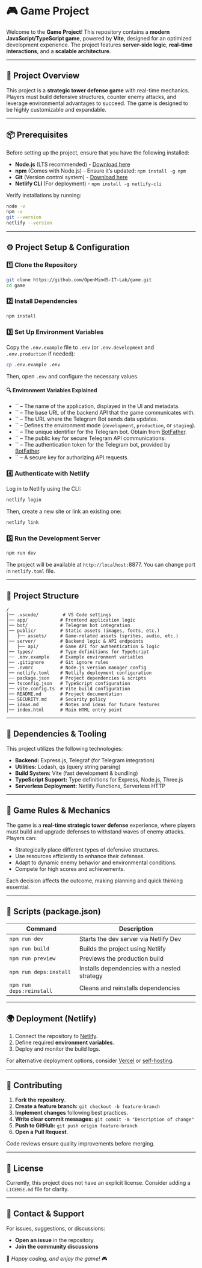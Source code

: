 # 🎮 Game Project

Welcome to the **Game Project**! This repository contains a **modern JavaScript/TypeScript game**, powered by **Vite**, designed for an optimized development experience. The project features **server-side logic**, **real-time interactions**, and a **scalable architecture**.

---

## 🚀 Project Overview

This project is a **strategic tower defense game** with real-time mechanics. Players must build defensive structures, counter enemy attacks, and leverage environmental advantages to succeed. The game is designed to be highly customizable and expandable.

---

## 📦 Prerequisites

Before setting up the project, ensure that you have the following installed:

- **Node.js** (LTS recommended) - [Download here](https://nodejs.org/)
- **npm** (Comes with Node.js) - Ensure it’s updated: `npm install -g npm`
- **Git** (Version control system) - [Download here](https://git-scm.com/)
- **Netlify CLI** (For deployment) - `npm install -g netlify-cli`

Verify installations by running:

```sh
node -v
npm -v
git --version
netlify --version
```

---

## ⚙️ Project Setup & Configuration

### 1️⃣ Clone the Repository

```sh
git clone https://github.com/OpenMindS-IT-Lab/game.git
cd game
```

### 2️⃣ Install Dependencies

```sh
npm install
```

### 3️⃣ Set Up Environment Variables

Copy the `.env.example` file to `.env` (or `.env.development` and `.env.production` if needed):

```sh
cp .env.example .env
```

Then, open `.env` and configure the necessary values.

#### 🔍 Environment Variables Explained

- `` – The name of the application, displayed in the UI and metadata.
- `` – The base URL of the backend API that the game communicates with.
- `` – The URL where the Telegram Bot sends data updates.
- `` – Defines the environment mode (`development`, `production`, or `staging`).
- `` – The unique identifier for the Telegram bot. Obtain from [BotFather](https://t.me/BotFather).
- `` – The public key for secure Telegram API communications.
- `` – The authentication token for the Telegram bot, provided by [BotFather](https://t.me/BotFather).
- `` – A secure key for authorizing API requests.

### 4️⃣ Authenticate with Netlify

Log in to Netlify using the CLI:

```sh
netlify login
```

Then, create a new site or link an existing one:

```sh
netlify link
```

### 5️⃣ Run the Development Server

```sh
npm run dev
```

The project will be available at `http://localhost:`8877. You can change port in `netlify.toml` file.

---

## 📂 Project Structure

```plaintext
/
│── .vscode/         # VS Code settings
│── app/            # Frontend application logic
│── bot/            # Telegram bot integration
│── public/         # Static assets (images, fonts, etc.)
│   ├── assets/     # Game-related assets (sprites, audio, etc.)
│── server/         # Backend logic & API endpoints
│   ├── api/        # Game API for authentication & logic
│── types/          # Type definitions for TypeScript
│── .env.example    # Example environment variables
│── .gitignore      # Git ignore rules
│── .nvmrc          # Node.js version manager config
│── netlify.toml    # Netlify deployment configuration
│── package.json    # Project dependencies & scripts
│── tsconfig.json   # TypeScript configuration
│── vite.config.ts  # Vite build configuration
│── README.md       # Project documentation
│── SECURITY.md     # Security policy
│── ideas.md        # Notes and ideas for future features
│── index.html      # Main HTML entry point
```

---

## 🔧 Dependencies & Tooling

This project utilizes the following technologies:

- **Backend:** Express.js, Telegraf (for Telegram integration)
- **Utilities:** Lodash, qs (query string parsing)
- **Build System:** Vite (fast development & bundling)
- **TypeScript Support:** Type definitions for Express, Node.js, Three.js
- **Serverless Deployment:** Netlify Functions, Serverless HTTP

---

## 📖 Game Rules & Mechanics

The game is a **real-time strategic tower defense** experience, where players must build and upgrade defenses to withstand waves of enemy attacks. Players can:

- Strategically place different types of defensive structures.
- Use resources efficiently to enhance their defenses.
- Adapt to dynamic enemy behavior and environmental conditions.
- Compete for high scores and achievements.

Each decision affects the outcome, making planning and quick thinking essential.

---

## 📜 Scripts (package.json)

| Command                  | Description                                  |
| ------------------------ | -------------------------------------------- |
| `npm run dev`            | Starts the dev server via Netlify Dev        |
| `npm run build`          | Builds the project using Netlify             |
| `npm run preview`        | Previews the production build                |
| `npm run deps:install`   | Installs dependencies with a nested strategy |
| `npm run deps:reinstall` | Cleans and reinstalls dependencies           |

---

## 🌍 Deployment (Netlify)

1. Connect the repository to [Netlify](https://www.netlify.com/).
2. Define required **environment variables**.
3. Deploy and monitor the build logs.

For alternative deployment options, consider [Vercel](https://vercel.com/) or [self-hosting](https://vercel.com/).

---

## 🤝 Contributing

1. **Fork the repository**.
2. **Create a feature branch:** `git checkout -b feature-branch`
3. **Implement changes** following best practices.
4. **Write clear commit messages:** `git commit -m "Description of change"`
5. **Push to GitHub:** `git push origin feature-branch`
6. **Open a Pull Request**.

Code reviews ensure quality improvements before merging.

---

## 📜 License

Currently, this project does not have an explicit license. Consider adding a `LICENSE.md` file for clarity.

---

## 💬 Contact & Support

For issues, suggestions, or discussions:

- **Open an issue** in the repository
- **Join the community discussions**

🚀 *Happy coding, and enjoy the game!* 🎮

